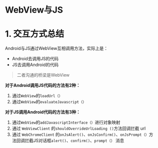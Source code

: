 # WebView与JS

# 1. 交互方式总结

Android与JS通过WebView互相调用方法，实际上是：

- Android去调用JS的代码
- JS去调用Android的代码

> 二者沟通的桥梁是WebView

**对于Android调用JS代码的方法有2种：**

1. 通过`WebView`的`loadUrl（）` 
2. 通过`WebView`的`evaluateJavascript（）` 

**对于JS调用Android代码的方法有3种：**

1. 通过`WebView`的`addJavascriptInterface（）`进行对象映射
2. 通过 `WebViewClient` 的`shouldOverrideUrlLoading ()`方法回调拦截 url
3. 通过 `WebChromeClient` 的`onJsAlert()`、`onJsConfirm()`、`onJsPrompt（）`方法回调拦截JS对话框`alert()`、`confirm()`、`prompt（）` 消息

 

 

 

 

 